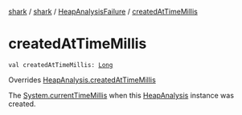 [shark](../../index.md) / [shark](../index.md) / [HeapAnalysisFailure](index.md) / [createdAtTimeMillis](./created-at-time-millis.md)

# createdAtTimeMillis

`val createdAtTimeMillis: `[`Long`](https://kotlinlang.org/api/latest/jvm/stdlib/kotlin/-long/index.html)

Overrides [HeapAnalysis.createdAtTimeMillis](../-heap-analysis/created-at-time-millis.md)

The [System.currentTimeMillis](https://docs.oracle.com/javase/6/docs/api/java/lang/System.html#currentTimeMillis()) when this [HeapAnalysis](../-heap-analysis/index.md) instance was created.


